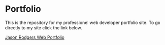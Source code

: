 # Portfolio
This is the repository for my professionel web developer portfolio site. To go directly to my site click the link below.

[Jason Rodgers Web Portfolio](http://jasonrodgersportfolio.com/)
